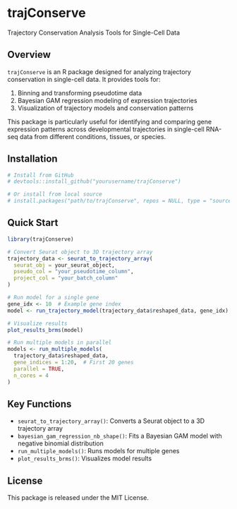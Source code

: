 # trajConserve

Trajectory Conservation Analysis Tools for Single-Cell Data

## Overview

`trajConserve` is an R package designed for analyzing trajectory conservation in single-cell data. It provides tools for:

1. Binning and transforming pseudotime data
2. Bayesian GAM regression modeling of expression trajectories
3. Visualization of trajectory models and conservation patterns

This package is particularly useful for identifying and comparing gene expression patterns across developmental trajectories in single-cell RNA-seq data from different conditions, tissues, or species.

## Installation

```r
# Install from GitHub
# devtools::install_github("yourusername/trajConserve")

# Or install from local source
# install.packages("path/to/trajConserve", repos = NULL, type = "source")
```

## Quick Start

```r
library(trajConserve)

# Convert Seurat object to 3D trajectory array
trajectory_data <- seurat_to_trajectory_array(
  seurat_obj = your_seurat_object,
  pseudo_col = "your_pseudotime_column",
  project_col = "your_batch_column"
)

# Run model for a single gene
gene_idx <- 10  # Example gene index
model <- run_trajectory_model(trajectory_data$reshaped_data, gene_idx)

# Visualize results
plot_results_brms(model)

# Run multiple models in parallel
models <- run_multiple_models(
  trajectory_data$reshaped_data, 
  gene_indices = 1:20,  # First 20 genes
  parallel = TRUE, 
  n_cores = 4
)
```

## Key Functions

- `seurat_to_trajectory_array()`: Converts a Seurat object to a 3D trajectory array
- `bayesian_gam_regression_nb_shape()`: Fits a Bayesian GAM model with negative binomial distribution
- `run_multiple_models()`: Runs models for multiple genes
- `plot_results_brms()`: Visualizes model results

## License

This package is released under the MIT License.